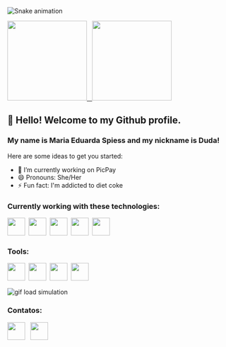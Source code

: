 ![Snake animation](https://github.com/MariaEduardaSpiess/MariaEduardaSpiess/blob/output/github-contribution-grid-snake.svg)

<a href="https://github.com/MariaEduardaSpiess">
  <img height="180em" src="https://github-readme-stats.vercel.app/api/top-langs/?username=MariaEduardaSpiess&layout=compact&langs_count=7&theme=dracula"/>&nbsp;&nbsp;
  <img height="180em" src="https://github-readme-stats.vercel.app/api?username=MariaEduardaSpiess&show_icons=true&theme=dracula&include_all_commits=true&count_private=true"/>
</a>

## 👋 Hello! Welcome to my Github profile.
### My name is Maria Eduarda Spiess and my nickname is Duda!

Here are some ideas to get you started:

- 🔭 I’m currently working on PicPay
- 😄 Pronouns: She/Her
- ⚡ Fun fact: I'm addicted to diet coke

### Currently working with these technologies:
<img src="https://cdn.jsdelivr.net/gh/devicons/devicon/icons/go/go-original.svg" width="40" height="40"/>&nbsp;&nbsp;<img src="https://cdn.jsdelivr.net/gh/devicons/devicon/icons/amazonwebservices/amazonwebservices-original.svg" width="40" height="40"/>&nbsp;&nbsp;<img src="https://cdn.jsdelivr.net/gh/devicons/devicon/icons/kubernetes/kubernetes-plain.svg" width="40" height="40"/>&nbsp;&nbsp;<img src="https://cdn.jsdelivr.net/gh/devicons/devicon/icons/docker/docker-plain-wordmark.svg" width="40" height="40"/>&nbsp;&nbsp;<img src="https://cdn.jsdelivr.net/gh/devicons/devicon/icons/postgresql/postgresql-original.svg" width="40" height="40"/>

### Tools:
<img src="https://cdn.jsdelivr.net/gh/devicons/devicon/icons/grafana/grafana-original.svg" width="40" height="40"/>&nbsp;&nbsp;<img src="https://cdn.jsdelivr.net/gh/devicons/devicon/icons/intellij/intellij-original.svg" width="40" height="40"/>&nbsp;&nbsp;<img src="https://cdn.jsdelivr.net/gh/devicons/devicon/icons/slack/slack-original.svg" width="40" height="40"/>&nbsp;&nbsp;<img src="https://cdn.jsdelivr.net/gh/devicons/devicon/icons/vscode/vscode-original.svg" width="40" height="40"/>

![gif load simulation]("https://tenor.com/bb4d3.gif")

### Contatos:
<div>
  <a href = "mailto:dudaspiess@gmail.com"><img src="https://cdn.jsdelivr.net/gh/devicons/devicon/icons/google/google-original.svg" target="_blank" width="40" height="40"></a>&nbsp;&nbsp;
  <a href="https://www.linkedin.com/in/maria-eduarda-spiess" target="_blank"width="40" height="40"><img src="https://cdn.jsdelivr.net/gh/devicons/devicon/icons/linkedin/linkedin-original.svg" target="_blank"width="40" height="40"></a>   
</div>
